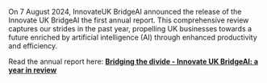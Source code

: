 On 7 August 2024, InnovateUK BridgeAI announced the release of the Innovate UK BridgeAI the first annual report. This comprehensive review captures our strides in the past year, propelling UK businesses towards a future enriched by artificial intelligence (AI) through enhanced productivity and efficiency.

Read the annual report here:
**[Bridging the divide - Innovate UK BridgeAI: a year in review](https://iuk.ktn-uk.org/wp-content/uploads/2024/07/DC028_BridgeAI_Report_240730.pdf)**
